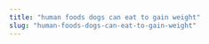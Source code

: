 ```yaml
---
title: "human foods dogs can eat to gain weight"
slug: "human-foods-dogs-can-eat-to-gain-weight"
---
```


